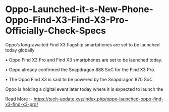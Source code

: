 # Oppo-Launched-it-s-New-Phone-Oppo-Find-X3-Find-X3-Pro-Officially-Check-Specs

Oppo’s long-awaited Find X3 flagship smartphones are set to be launched today globally

• Oppo Find X3 Pro and Find X3 smartphones are set to be launched today.

• Oppo already confirmed the Snapdragon 888 SoC for the Find X3 Pro.

• The Oppo Find X3 is said to be powered by the Snapdragon 870 SoC

Oppo is holding a digital event later today where it is expected to launch the

Read More :- <a href="https://tech-update.xyz/index.php/oppo-launched-oppo-find-x3-find-x3-pro/">https://tech-update.xyz/index.php/oppo-launched-oppo-find-x3-find-x3-pro/</a>
